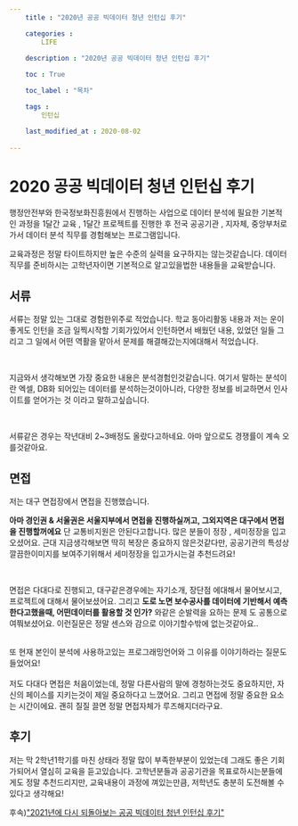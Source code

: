 ```yaml
---
    title : "2020년 공공 빅데이터 청년 인턴십 후기"

    categories : 
        LIFE
    
    description : "2020년 공공 빅데이터 청년 인턴십 후기"

    toc : True

    toc_label : "목차"

    tags : 
        인턴십

    last_modified_at : 2020-08-02
 
---
```

# 2020 공공 빅데이터 청년 인턴십 후기

행정안전부와 한국정보화진흥원에서 진행하는 사업으로 데이터 분석에 필요한 기본적인 과정을 1달간 교육 , 1달간 프로젝트를 진행한 후 전국 공공기관 , 지자체, 중앙부처로가서 데이터 분석 직무를 경험해보는 프로그램입니다.

교육과정은 정말 타이트하지만 높은 수준의 실력을 요구하지는 않는것같습니다. 데이터 직무를 준비하시는 고학년자이면 기본적으로 알고있을법한 내용들을 교육받습니다.

## 서류 
서류는 정말 있는 그대로 경험한위주로 적었습니다. 학교 동아리활동 내용과 저는 운이좋게도 인턴을 조금 일찍시작할 기회가있어서 인턴하면서 배웠던 내용, 있었던 일들 그리고 그 일에서 어떤 역활을 맡아서 문제를 해결해갔는지에대해서 적었습니다.

<br/>

지금와서 생각해보면 가장 중요한 내용은 분석경험인것같습니다. 여기서 말하는 분석이란 엑셀, DB화 되어있는 데이터를 분석하는것이아니라, 다양한 정보를 비교하면서 인사이트를 얻어가는 것 이라고 말하고싶습니다. 

<br/>

서류같은 경우는 작년대비 2~3배정도 올랐다고하네요. 아마 앞으로도 경쟁률이 계속 오를것같아요.

## 면접

저는 대구 면접장에서 면접을 진행했습니다. <br/>

**아마 경인권 & 서울권은 서울지부에서 면접을 진행하실꺼고, 그외지역은 대구에서 면접을 진행할꺼에요** 단 교통비지원은 안된다고합니다. 많은 분들이 정장 , 세미정장을 입고오셨어요. 근대 지금생각해보면 딱히 복장은 중요하지 않은것같다만, 공공기관의 특성상 깔끔한이미지를 보여주기위해서 세미정장을 입고가시는걸 추천드려요!

<br/>

면접은 다대다로 진행되고, 대구같은경우에는 자기소개, 장단점 에대해서 물어보시고, 프로젝트에 대해서 물어보셨어요. 그리고  **도로 노면 보수공사를 데이터에 기반해서 예측한다고했을때, 어떤데이터를 활용할 것 인가?** 와같은 순발력을 요하는 문제 도 공통으로 여쭤보셨어요. 이런질문은 정말 센스와 감으로 이야기할수밖에 없는것같아요..

<br/>
또 현재 본인이 분석에 사용하고있는 프로그래밍언어와 그 이유를 이야기하라는 질문도 들었어요! 
<br/>

<br/>
저도 다대다 면접은 처음이었는데, 정말 다른사람의 말에 경청하는것도 중요하지만, 자신의 페이스를 지키는것이 제일 중요하다고 느꼈어요. 그리고 면접에 정말 중요한 요소는 시간이에요. 괜히 질질 끌면 정말 면접자체가 루즈해지더라구요.

## 후기
저는 막 2학년1학기를 마친 상태라 정말 많이 부족한부분이 있었는데 그래도 좋은 기회가되어서 열심히 교육을 듣고있습니다. 고학년분들과 공공기관을 목표로하시는분들에게도 정말 추천드리지만, 교육내용이 과정에 껴있는만큼, 저학년도 충분히 도전해볼 수 있다고 생각해요!

후속)["2021년에 다시 되돌아보는 공공 빅데이터 청년 인턴십 후기"](https://yangdongjae.github.io/life/일상,인턴십/)